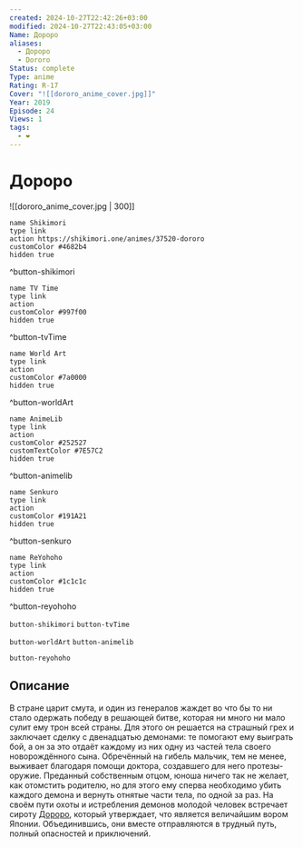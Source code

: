 ```yaml
---
created: 2024-10-27T22:42:26+03:00
modified: 2024-10-27T22:43:05+03:00
Name: Дороро
aliases:
  - Дороро
  - Dororo
Status: complete
Type: anime
Rating: R-17
Cover: "![[dororo_anime_cover.jpg]]"
Year: 2019
Episode: 24
Views: 1
tags:
  - ❤
---
```


# Дороро

![[dororo_anime_cover.jpg | 300]]

```button
name Shikimori
type link
action https://shikimori.one/animes/37520-dororo
customColor #4682b4
hidden true
```
^button-shikimori

```button
name TV Time
type link
action 
customColor #997f00
hidden true
```
^button-tvTime

```button
name World Art
type link
action 
customColor #7a0000
hidden true
```
^button-worldArt

```button
name AnimeLib
type link
action 
customColor #252527
customTextColor #7E57C2
hidden true
```
^button-animelib

```button
name Senkuro
type link
action 
customColor #191A21
hidden true
```
^button-senkuro

```button
name ReYohoho
type link
action 
customColor #1c1c1c
hidden true
```
^button-reyohoho



`button-shikimori` `button-tvTime`

`button-worldArt` `button-animelib`

`button-reyohoho`

## Описание

В стране царит смута, и один из генералов жаждет во что бы то ни стало одержать победу в решающей битве, которая ни много ни мало сулит ему трон всей страны. Для этого он решается на страшный грех и заключает сделку с двенадцатью демонами: те помогают ему выиграть бой, а он за это отдаёт каждому из них одну из частей тела своего новорождённого сына. Обречённый на гибель мальчик, тем не менее, выживает благодаря помощи доктора, создавшего для него протезы-оружие. Преданный собственным отцом, юноша ничего так не желает, как отомстить родителю, но для этого ему сперва необходимо убить каждого демона и вернуть отнятые части тела, по одной за раз. На своём пути охоты и истребления демонов молодой человек встречает сироту [Дороро](https://shikimori.one/characters/18130-dororo), который утверждает, что является величайшим вором Японии. Объединившись, они вместе отправляются в трудный путь, полный опасностей и приключений.
